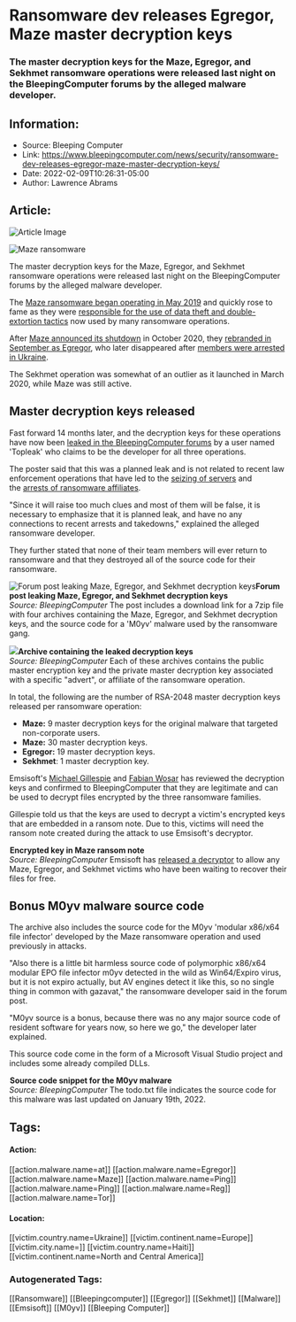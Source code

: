 # Ransomware dev releases Egregor, Maze master decryption keys
### The master decryption keys for the Maze, Egregor, and Sekhmet ransomware operations were released last night on the BleepingComputer forums by the alleged malware developer.

## Information:
+ Source: Bleeping Computer
+ Link: https://www.bleepingcomputer.com/news/security/ransomware-dev-releases-egregor-maze-master-decryption-keys/
+ Date: 2022-02-09T10:26:31-05:00
+ Author: Lawrence Abrams


## Article:
![Article Image](https://www.bleepstatic.com/content/hl-images/2022/02/09/Maze.jpg)

![Maze ransomware](https://www.bleepstatic.com/content/hl-images/2022/02/09/Maze.jpg)


The master decryption keys for the Maze, Egregor, and Sekhmet ransomware operations were released last night on the BleepingComputer forums by the alleged malware developer.


The [Maze ransomware began operating in May 2019](https://www.bleepingcomputer.com/news/security/maze-ransomware-says-computer-type-determines-ransom-amount/) and quickly rose to fame as they were [responsible for the use of data theft and double-extortion tactics](https://www.bleepingcomputer.com/news/security/allied-universal-breached-by-maze-ransomware-stolen-data-leaked/) now used by many ransomware operations.


After [Maze announced its shutdown](https://www.bleepingcomputer.com/news/security/maze-ransomware-is-shutting-down-its-cybercrime-operation/) in October 2020, they [rebranded in September as Egregor](https://www.bleepingcomputer.com/news/security/crytek-hit-by-egregor-ransomware-ubisoft-data-leaked/), who later disappeared after [members were arrested in Ukraine](http://law%20enforcement%20operations./).


The Sekhmet operation was somewhat of an outlier as it launched in March 2020, while Maze was still active.


Master decryption keys released
-------------------------------


Fast forward 14 months later, and the decryption keys for these operations have now been [leaked in the BleepingComputer forums](https://www.bleepingcomputer.com/forums/t/768330/leak-maze-egregor-sekhmet-keys-along-with-m0yv-expiro-source-code/) by a user named 'Topleak' who claims to be the developer for all three operations.


The poster said that this was a planned leak and is not related to recent law enforcement operations that have led to the [seizing of servers](https://www.bleepingcomputer.com/news/security/revil-ransomware-shuts-down-again-after-tor-sites-were-hijacked/) and the [arrests of ransomware affiliates](https://www.bleepingcomputer.com/news/security/russia-arrests-revil-ransomware-gang-members-seize-66-million/).


"Since it will raise too much clues and most of them will be false, it is necessary to emphasize that it is planned leak, and have no any connections to recent arrests and takedowns," explained the alleged ransomware developer.


They further stated that none of their team members will ever return to ransomware and that they destroyed all of the source code for their ransomware.



![Forum post leaking Maze, Egregor, and Sekhmet decryption keys](https://www.bleepstatic.com/images/news/ransomware/m/maze/master-decryption-keys/topleak-forum-post.jpg)**Forum post leaking Maze, Egregor, and Sekhmet decryption keys**  
*Source: BleepingComputer*
The post includes a download link for a 7zip file with four archives containing the Maze, Egregor, and Sekhmet decryption keys, and the source code for a 'M0yv' malware used by the ransomware gang.



![](https://www.bleepstatic.com/images/news/ransomware/m/maze/master-decryption-keys/archive.jpg)**Archive containing the leaked decryption keys**  
*Source: BleepingComputer*
Each of these archives contains the public master encryption key and the private master decryption key associated with a specific "advert", or affiliate of the ransomware operation.


In total, the following are the number of RSA-2048 master decryption keys released per ransomware operation:


* **Maze:** 9 master decryption keys for the original malware that targeted non-corporate users.
* **Maze:** 30 master decryption keys.
* **Egregor:** 19 master decryption keys.
* **Sekhmet**: 1 master decryption key.

Emsisoft's [Michael Gillespie](https://twitter.com/demonslay335) and [Fabian Wosar](https://twitter.com/fwosar) has reviewed the decryption keys and confirmed to BleepingComputer that they are legitimate and can be used to decrypt files encrypted by the three ransomware families.


Gillespie told us that the keys are used to decrypt a victim's encrypted keys that are embedded in a ransom note. Due to this, victims will need the ransom note created during the attack to use Emsisoft's decryptor.



![Encrypted key in Maze ransom note](data:image/gif;base64,R0lGODlhAQABAAAAACH5BAEKAAEALAAAAAABAAEAAAICTAEAOw==)**Encrypted key in Maze ransom note**  
*Source: BleepingComputer*
Emsisoft has [released a decryptor](https://www.emsisoft.com/ransomware-decryption-tools/maze-sekhmet-egregor) to allow any Maze, Egregor, and Sekhmet victims who have been waiting to recover their files for free.


Bonus M0yv malware source code
------------------------------


The archive also includes the source code for the M0yv 'modular x86/x64 file infector' developed by the Maze ransomware operation and used previously in attacks.


"Also there is a little bit harmless source code of polymorphic x86/x64 modular EPO file infector m0yv detected in the wild as Win64/Expiro virus, but it is not expiro actually, but AV engines detect it like this, so no single thing in common with gazavat," the ransomware developer said in the forum post.


"M0yv source is a bonus, because there was no any major source code of resident software for years now, so here we go," the developer later explained.


This source code come in the form of a Microsoft Visual Studio project and includes some already compiled DLLs.



![](data:image/gif;base64,R0lGODlhAQABAAAAACH5BAEKAAEALAAAAAABAAEAAAICTAEAOw==)**Source code snippet for the M0yv malware**  
*Source: BleepingComputer*
The todo.txt file indicates the source code for this malware was last updated on January 19th, 2022.





## Tags:

#### Action:
[[action.malware.name=at]] [[action.malware.name=Egregor]] [[action.malware.name=Maze]] [[action.malware.name=Ping]] [[action.malware.name=Ping]] [[action.malware.name=Reg]] [[action.malware.name=Tor]]

#### Location:
[[victim.country.name=Ukraine]] [[victim.continent.name=Europe]] [[victim.city.name=]] [[victim.country.name=Haiti]] [[victim.continent.name=North and Central America]]

### Autogenerated Tags:
[[Ransomware]] [[Bleepingcomputer]] [[Egregor]] [[Sekhmet]] [[Malware]] [[Emsisoft]] [[M0yv]] [[Bleeping Computer]]

